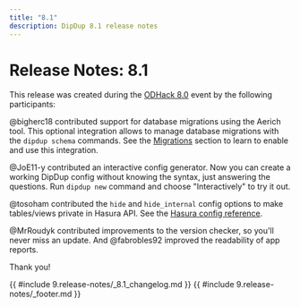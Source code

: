 ```yaml
---
title: "8.1"
description: DipDup 8.1 release notes
---
```


<!-- markdownlint-disable no-inline-html -->

# Release Notes: 8.1

This release was created during the [ODHack 8.0](https://app.onlydust.com/hackathons/odhack-80) event by the following participants:

@bigherc18 contributed support for database migrations using the Aerich tool. This optional integration allows to manage database migrations with the `dipdup schema` commands. See the [Migrations](../1.getting-started/5.database.md#migrations) section to learn to enable and use this integration.

@JoE11-y contributed an interactive config generator. Now you can create a working DipDup config without knowing the syntax, just answering the questions. Run `dipdup new` command and choose "Interactively" to try it out.

@tosoham contributed the `hide` and `hide_internal` config options to make tables/views private in Hasura API. See the [Hasura config reference](https://dipdup.io/docs/references/config#dipdupconfighasuraconfig).

@MrRoudyk contributed improvements to the version checker, so you'll never miss an update. And @fabrobles92 improved the readability of app reports.

Thank you!

{{ #include 9.release-notes/_8.1_changelog.md }}
{{ #include 9.release-notes/_footer.md }}
